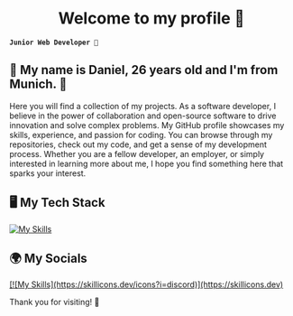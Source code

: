 <h1 align="center">Welcome to my profile 🥳</h1>


**`Junior Web Developer 🚀`**

<h2>🔆 My name is Daniel, 26 years old and I'm from Munich. 🔆</h2>

Here you will find a collection of my projects. As a software developer, I believe in the power of collaboration and open-source software to drive innovation and solve complex problems. My GitHub profile showcases my skills, experience, and passion for coding. You can browse through my repositories, check out my code, and get a sense of my development process. Whether you are a fellow developer, an employer, or simply interested in learning more about me, I hope you find something here that sparks your interest.


<h2>🖥️ My Tech Stack</h2>

[![My Skills](https://skillicons.dev/icons?i=html,css,js,ts,react,nextjs,redux,tailwind,nodejs,express,mongodb,supabase,prisma,git,vscode,figma,xd&perline=5)](https://skillicons.dev)


<h2>🌍 My Socials</h2>

<a href="https://discordapp.com/users/591799317753495571">
[![My Skills](https://skillicons.dev/icons?i=discord)](https://skillicons.dev)
</a>

<p>Thank you for visiting! 💚</p>
